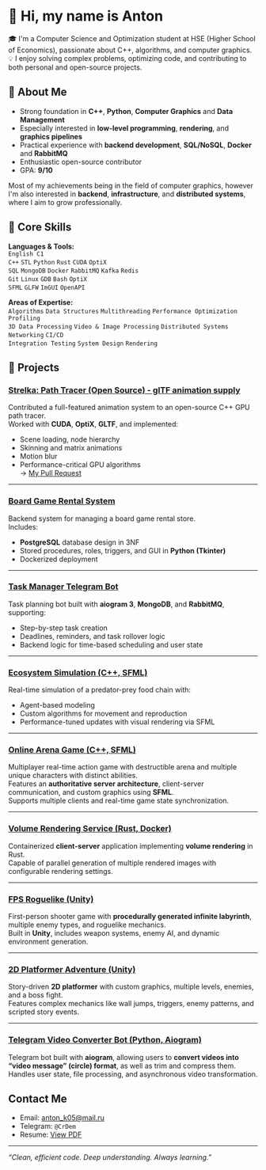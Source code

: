 # 👋 Hi, my name is Anton

🎓 I'm a Computer Science and Optimization student at HSE (Higher School of Economics), passionate about C++, algorithms, and computer graphics.  
💡 I enjoy solving complex problems, optimizing code, and contributing to both personal and open-source projects.

## 🧠 About Me

- Strong foundation in **C++**, **Python**, **Computer Graphics** and **Data Management**
- Especially interested in **low-level programming**, **rendering**, and **graphics pipelines**
- Practical experience with **backend development**, **SQL/NoSQL**, **Docker** and **RabbitMQ**
- Enthusiastic open-source contributor  
- GPA: **9/10**

Most of my achievements being in the field of computer graphics, however I'm also interested in **backend**, **infrastructure**, and **distributed systems**, where I aim to grow professionally.

## 🔧 Core Skills

**Languages & Tools:**  
`English C1`  
`C++` `STL` `Python` `Rust` `CUDA` `OptiX`  
`SQL` `MongoDB` `Docker` `RabbitMQ` `Kafka` `Redis`  
`Git` `Linux` `GDB` `Bash` `OptiX`  
`SFML` `GLFW` `ImGUI` `OpenAPI`

**Areas of Expertise:**  
`Algorithms` `Data Structures` `Multithreading` `Performance Optimization` `Profiling`  
`3D Data Processing` `Video & Image Processing` `Distributed Systems` `Networking` `CI/CD`  
`Integration Testing` `System Design` `Rendering`

## 🚀 Projects

### [Strelka: Path Tracer (Open Source) - glTF animation supply](https://github.com/arhix52/Strelka)
Contributed a full-featured animation system to an open-source C++ GPU path tracer.  
Worked with **CUDA**, **OptiX**, **GLTF**, and implemented:
- Scene loading, node hierarchy
- Skinning and matrix animations
- Motion blur
- Performance-critical GPU algorithms  
→ [My Pull Request](https://github.com/arhix52/Strelka/pull/88)

---

### [Board Game Rental System](https://github.com/CrDem/database-board_games_rental_store-)
Backend system for managing a board game rental store.  
Includes:
- **PostgreSQL** database design in 3NF
- Stored procedures, roles, triggers, and GUI in **Python (Tkinter)**
- Dockerized deployment

---

### [Task Manager Telegram Bot](https://github.com/CrDem/task-manager-bot)
Task planning bot built with **aiogram 3**, **MongoDB**, and **RabbitMQ**, supporting:
- Step-by-step task creation
- Deadlines, reminders, and task rollover logic
- Backend logic for time-based scheduling and user state

---

### [Ecosystem Simulation (C++, SFML)](https://disk.yandex.ru/i/enwquOLPLFFwGw)
Real-time simulation of a predator-prey food chain with:
- Agent-based modeling
- Custom algorithms for movement and reproduction
- Performance-tuned updates with visual rendering via SFML

---

### [Online Arena Game (C++, SFML)](https://github.com/hseAmateurs/Game)
Multiplayer real-time action game with destructible arena and multiple unique characters with distinct abilities.  
Features an **authoritative server architecture**, client-server communication, and custom graphics using **SFML**.  
Supports multiple clients and real-time game state synchronization.

---

### [Volume Rendering Service (Rust, Docker)](https://github.com/CrDem/docker-render-producer)
Containerized **client-server** application implementing **volume rendering** in Rust.  
Capable of parallel generation of multiple rendered images with configurable rendering settings.

---

### [FPS Roguelike (Unity)](https://github.com/CrDem/Unity-FPS-roguelike)
First-person shooter game with **procedurally generated infinite labyrinth**, multiple enemy types, and roguelike mechanics.  
Built in **Unity**, includes weapon systems, enemy AI, and dynamic environment generation.

---

### [2D Platformer Adventure (Unity)](https://github.com/stariyDom/unityGame)
Story-driven **2D platformer** with custom graphics, multiple levels, enemies, and a boss fight.  
Features complex mechanics like wall jumps, triggers, enemy patterns, and scripted story events.

---

### [Telegram Video Converter Bot (Python, Aiogram)](https://github.com/CrDem/RoundBot)
Telegram bot built with **aiogram**, allowing users to **convert videos into “video message” (circle) format**, as well as trim and compress them.  
Handles user state, file processing, and asynchronous video transformation.


## Contact Me

- Email: anton_k05@mail.ru  
- Telegram: `@CrDem`  
- Resume: [View PDF](https://disk.yandex.ru/d/1TXvs51vFAJJZw)

---

_“Clean, efficient code. Deep understanding. Always learning.”_
